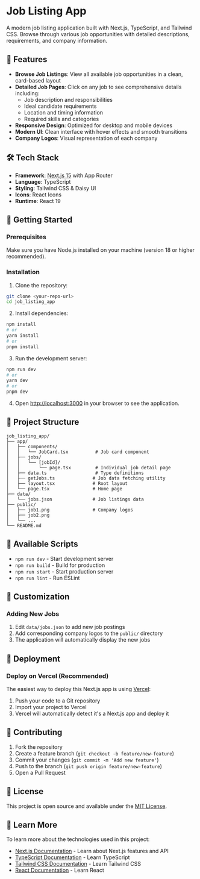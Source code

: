 # Job Listing App

A modern job listing application built with Next.js, TypeScript, and Tailwind CSS. Browse through various job opportunities with detailed descriptions, requirements, and company information.

## 🌟 Features

- **Browse Job Listings**: View all available job opportunities in a clean, card-based layout
- **Detailed Job Pages**: Click on any job to see comprehensive details including:
  - Job description and responsibilities
  - Ideal candidate requirements
  - Location and timing information
  - Required skills and categories
- **Responsive Design**: Optimized for desktop and mobile devices
- **Modern UI**: Clean interface with hover effects and smooth transitions
- **Company Logos**: Visual representation of each company

## 🛠️ Tech Stack

- **Framework**: [Next.js 15](https://nextjs.org) with App Router
- **Language**: TypeScript
- **Styling**: Tailwind CSS & Daisy UI
- **Icons**: React Icons
- **Runtime**: React 19

## 🚀 Getting Started

### Prerequisites

Make sure you have Node.js installed on your machine (version 18 or higher recommended).

### Installation

1. Clone the repository:

```bash
git clone <your-repo-url>
cd job_listing_app
```

2. Install dependencies:

```bash
npm install
# or
yarn install
# or
pnpm install
```

3. Run the development server:

```bash
npm run dev
# or
yarn dev
# or
pnpm dev
```

4. Open [http://localhost:3000](http://localhost:3000) in your browser to see the application.

## 📁 Project Structure

```
job_listing_app/
├── app/
│   ├── components/
│   │   └── JobCard.tsx          # Job card component
│   ├── jobs/
│   │   └── [jobId]/
│   │       └── page.tsx         # Individual job detail page
│   ├── data.ts                  # Type definitions
│   ├── getJobs.ts              # Job data fetching utility
│   ├── layout.tsx              # Root layout
│   └── page.tsx                # Home page
├── data/
│   └── jobs.json               # Job listings data
├── public/
│   ├── job1.png                # Company logos
│   ├── job2.png
│   └── ...
└── README.md
```

## 🎯 Available Scripts

- `npm run dev` - Start development server
- `npm run build` - Build for production
- `npm run start` - Start production server
- `npm run lint` - Run ESLint

## 🎨 Customization

### Adding New Jobs

1. Edit `data/jobs.json` to add new job postings
2. Add corresponding company logos to the `public/` directory
3. The application will automatically display the new jobs

## 🚀 Deployment

### Deploy on Vercel (Recommended)

The easiest way to deploy this Next.js app is using [Vercel](https://vercel.com):

1. Push your code to a Git repository
2. Import your project to Vercel
3. Vercel will automatically detect it's a Next.js app and deploy it

## 🤝 Contributing

1. Fork the repository
2. Create a feature branch (`git checkout -b feature/new-feature`)
3. Commit your changes (`git commit -m 'Add new feature'`)
4. Push to the branch (`git push origin feature/new-feature`)
5. Open a Pull Request

## 📝 License

This project is open source and available under the [MIT License](LICENSE).

## 🔗 Learn More

To learn more about the technologies used in this project:

- [Next.js Documentation](https://nextjs.org/docs) - Learn about Next.js features and API
- [TypeScript Documentation](https://www.typescriptlang.org/docs/) - Learn TypeScript
- [Tailwind CSS Documentation](https://tailwindcss.com/docs) - Learn Tailwind CSS
- [React Documentation](https://react.dev/) - Learn React
